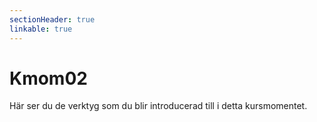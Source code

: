 ```yaml
---
sectionHeader: true
linkable: true
---
```

Kmom02
=========================

Här ser du de verktyg som du blir introducerad till i detta kursmomentet.
